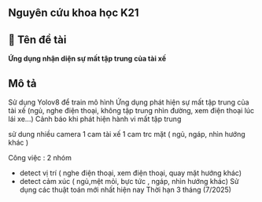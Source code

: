 ## Nguyên cứu khoa học K21

## 📌 **Tên đề tài**  
**Ứng dụng nhận diện sự mất tập trung của tài xế**   

## Mô tả
Sử dụng Yolov8 để train mô hình 
Ứng dụng phát hiện sự mất tập trung của tài xế (ngủ, nghe điện thoại, không tập trung nhìn đường, xem điện thoại lúc lái xe...)
Cảnh báo khi phát hiện hành vi mất tập trung

sử dung nhiều camera 
1 cam tài xế
1 cam trc mặt ( ngủ, ngáp, nhìn hướng khác )

Công việc  : 2 nhóm
- detect vị trí ( nghe điện thoại, xem điện thoại, quay mặt hướng khác)
- detect cảm xúc ( ngủ,mệt mỏi, bực tức , ngáp, nhìn hướng khác)
Sử dụng các thuật toán mới nhất hiện nay
Thời hạn 3 tháng (7/2025)


